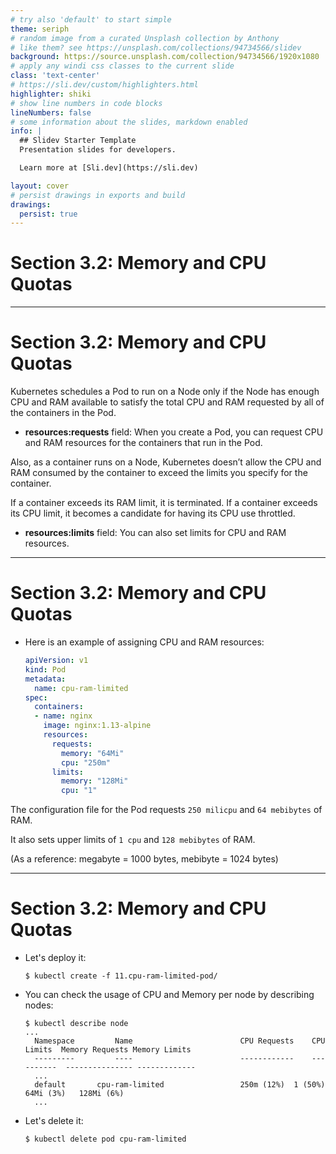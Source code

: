 ```yaml
---
# try also 'default' to start simple
theme: seriph
# random image from a curated Unsplash collection by Anthony
# like them? see https://unsplash.com/collections/94734566/slidev
background: https://source.unsplash.com/collection/94734566/1920x1080
# apply any windi css classes to the current slide
class: 'text-center'
# https://sli.dev/custom/highlighters.html
highlighter: shiki
# show line numbers in code blocks
lineNumbers: false
# some information about the slides, markdown enabled
info: |
  ## Slidev Starter Template
  Presentation slides for developers.

  Learn more at [Sli.dev](https://sli.dev)

layout: cover
# persist drawings in exports and build
drawings:
  persist: true
---
```


# Section 3.2: Memory and CPU Quotas

---

# Section 3.2: Memory and CPU Quotas

Kubernetes schedules a Pod to run on a Node only if the Node has enough CPU and RAM available to satisfy the total CPU and RAM requested by all of the containers in the Pod.

* **resources:requests** field: When you create a Pod, you can request CPU and RAM resources for the containers that run in the Pod.

Also, as a container runs on a Node, Kubernetes doesn’t allow the CPU and RAM consumed by the container to exceed the limits you specify for the container.

If a container exceeds its RAM limit, it is terminated. If a container exceeds its CPU limit, it becomes a candidate for having its CPU use throttled.

* **resources:limits** field: You can also set limits for CPU and RAM resources.

---

# Section 3.2: Memory and CPU Quotas

* Here is an example of assigning CPU and RAM resources:

    ```yaml
    apiVersion: v1
    kind: Pod
    metadata:
      name: cpu-ram-limited
    spec:
      containers:
      - name: nginx
        image: nginx:1.13-alpine
        resources:
          requests:
            memory: "64Mi"
            cpu: "250m"
          limits:
            memory: "128Mi"
            cpu: "1"
    ```

The configuration file for the Pod requests `250 milicpu` and `64 mebibytes` of RAM.

It also sets upper limits of `1 cpu` and `128 mebibytes` of RAM.

(As a reference: megabyte = 1000 bytes, mebibyte = 1024 bytes)

---

# Section 3.2: Memory and CPU Quotas

* Let's deploy it:

    ```shell
    $ kubectl create -f 11.cpu-ram-limited-pod/
    ```

* You can check the usage of CPU and Memory per node by describing nodes:

    ```shell
    $ kubectl describe node
    ...
      Namespace			Name                        CPU Requests	CPU Limits	Memory Requests	Memory Limits
      ---------			----                        ------------	----------	---------------	-------------
      ...
      default       cpu-ram-limited                 250m (12%)	1 (50%)		64Mi (3%)	128Mi (6%)
      ...
    ```

* Let's delete it:

    ```shell
    $ kubectl delete pod cpu-ram-limited
    ```
